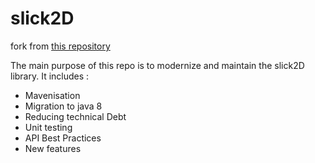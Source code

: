 # slick2D

fork from [this repository](https://bitbucket.org/kevglass/slick)

The main purpose of this repo is to modernize and maintain the slick2D library. It includes :
* Mavenisation
* Migration to java 8
* Reducing technical Debt
* Unit testing
* API Best Practices
* New features
